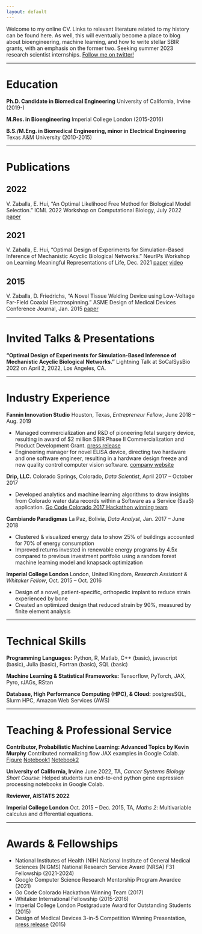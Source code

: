 ```yaml
---
layout: default
---
```


Welcome to my online CV. Links to relevant literature related to my history can be found here. As well, this will eventually become a place to blog about bioengineering, machine learning, and how to write stellar SBIR grants, with an emphasis on the former two. Seeking summer 2023 research scientist internships. [Follow me on twitter!](https://twitter.com/VZaballa)

* * *

# Education

**Ph.D. Candidate in Biomedical Engineering** University of California, Irvine (2019-)

**M.Res. in Bioengineering** Imperial College London (2015-2016)

**B.S./M.Eng. in Biomedical Engineering, minor in Electrical Engineering** Texas A&M University (2010-2015)

* * *

# Publications


## 2022
V. Zaballa, E. Hui, “An Optimal Likelihood Free Method for Biological Model Selection.” ICML 2022 Workshop on Computational Biology, July 2022 [paper](https://arxiv.org/abs/2208.02344) 

## 2021
V. Zaballa, E. Hui, “Optimal Design of Experiments for Simulation-Based Inference of Mechanistic Acyclic Biological Networks.” NeurIPs Workshop on Learning Meaningful Representations of Life, Dec. 2021 [paper](https://arxiv.org/abs/2111.13612) [video](https://youtu.be/MPJxNKUvtgo)

## 2015
V. Zaballa, D. Friedrichs, “A Novel Tissue Welding Device using Low-Voltage Far-Field Coaxial Electrospinning.” ASME Design of Medical Devices Conference Journal, Jan. 2015 [paper](https://asmedigitalcollection.asme.org/medicaldevices/article/9/3/030922/448060/A-Novel-Tissue-Welding-Device-Using-Low-Voltage)

* * *

# Invited Talks & Presentations

**“Optimal Design of Experiments for Simulation-Based Inference of Mechanistic Acyclic Biological Networks.”** Lightning Talk at SoCalSysBio 2022 on April 2, 2022, Los Angeles, CA.

* * *

# Industry Experience
**Fannin Innovation Studio**	Houston, Texas,
_Entrepreneur Fellow_,	June 2018 – Aug. 2019
* Managed commercialization and R&D of pioneering fetal surgery device, resulting in award of $2 million SBIR Phase II Commercialization and Product Development Grant. [press release](https://fannininnovation.com/wp-content/uploads/2019/11/11_05_2019_ChorioAnchor-Press-Release-Final-1.pdf)
* Engineering manager for novel ELISA device, directing two hardware and one software engineer, resulting in a hardware design freeze and new quality control computer vision software. [company website](https://brevitest.com/)

**Drip, LLC.** 	Colorado Springs, Colorado,
_Data Scientist_,	April 2017 – October 2017
* Developed analytics and machine learning algorithms to draw insights from Colorado water data records within a Software as a Service (SaaS) application. [Go Code Colorado 2017 Hackathon winning team](https://gocode.colorado.gov/archive-2017/)

**Cambiando Paradigmas**	La Paz, Bolivia,
_Data Analyst_,	Jan. 2017 – June 2018
* Clustered & visualized energy data to show 25% of buildings accounted for 70% of energy consumption
* Improved returns invested in renewable energy programs by 4.5x compared to previous investment portfolio using a random forest machine learning model and knapsack optimization

**Imperial College London**	London, United Kingdom,
_Research Assistant & Whitaker Fellow_,	Oct. 2015 – Oct. 2016
* Design of a novel, patient-specific, orthopedic implant to reduce strain experienced by bone
* Created an optimized design that reduced strain by 90%, measured by finite element analysis


* * *

# Technical Skills

**Programming Languages:** Python, R, Matlab, C++ (basic), javascript (basic), Julia (basic), Fortran (basic), SQL (basic)


**Machine Learning & Statistical Frameworks:** Tensorflow, PyTorch, JAX, Pyro, rJAGs, RStan


**Database, High Performance Computing (HPC), & Cloud:** postgresSQL, Slurm HPC, Amazon Web Services (AWS)

* * *

# Teaching & Professional Service

**Contributor, Probabilistic Machine Learning: Advanced Topics by Kevin Murphy** Contributed normalizing flow JAX examples in Google Colab. [Figure](https://gist.github.com/vz415/dbd5746d9f88302e9d596d348bb46686) [Notebook1](https://colab.research.google.com/drive/1RvKleNHKjjeVpnpPGpQ01AzEgXINqoYd?authuser=2) [Notebook2](https://colab.research.google.com/drive/1xQscm8Z3TAhIovzKVoCQHiKZZfj6Sh-4?authuser=2)

**University of California, Irvine** June 2022, TA, _Cancer Systems Biology Short Course_: Helped students run end-to-end python gene expression processing notebooks in Google Colab.

**Reviewer, AISTATS 2022**

**Imperial College London**	Oct. 2015 – Dec. 2015, TA, _Maths 2_: Multivariable calculus and differential equations.

* * *

# Awards & Fellowships
* National Institutes of Health (NIH) National Institute of General Medical Sciences (NIGMS) National Research Service Award (NRSA) F31 Fellowship  (2021-2024)
* Google Computer Science Research Mentorship Program Awardee	(2021)
* Go Code Colorado Hackathon Winning Team	(2017)
* Whitaker International Fellowship	(2015-2016)
* Imperial College London Postgraduate Award for Outstanding Students	(2015)
* Design of Medical Devices 3-in-5 Competition Winning Presentation, [press release](http://www.dmd.umn.edu/past_conferences/three-in-five2015.html)	(2015)

